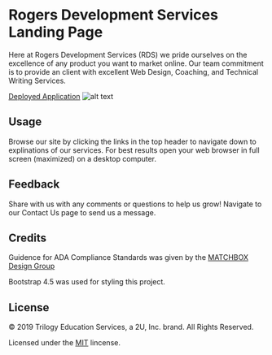 # Rogers Development Services Landing Page

Here at Rogers Development Services (RDS) we pride ourselves on the excellence of any product you want to market online. Our team commitment is to provide an client with excellent Web Design, Coaching, and Technical Writing Services.

[Deployed Application](https://rogers-development-services.github.io/Portfolio/index.html)
![alt text](https://raw.githubusercontent.com/Rogers-Development-Services/Portfolio/master/Assets/Images/Deployed%20Application.JPG "Application Img1")

## Usage 

Browse our site by clicking the links in the top header to navigate down to explinations of our services. For best results open your web browser in full screen (maximized) on a desktop computer.

## Feedback

Share with us with any comments or questions to help us grow! Navigate to our Contact Us page to send us a message.

## Credits

Guidence for ADA Compliance Standards was given by the [MATCHBOX Design Group](https://matchboxdesigngroup.com/blog/website-accessibility-and-ada-compliance/#ADA_Compliance_Standards_For_Designers_And_Developers_Explained)

Bootstrap 4.5 was used for styling this project.

## License

© 2019 Trilogy Education Services, a 2U, Inc. brand. All Rights Reserved.

Licensed under the [MIT](LICENSE.txt) lincense.

